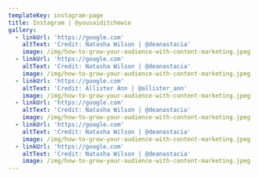 ```yaml
---
templateKey: instagram-page
title: Instagram | @yousaiditchewie
gallery:
  - linkUrl: 'https://google.com'
    altText: 'Credit: Natasha Wilson | @deanastacia'
    image: /img/how-to-grow-your-audience-with-content-marketing.jpeg
  - linkUrl: 'https://google.com'
    altText: 'Credit: Natasha Wilson | @deanastacia'
    image: /img/how-to-grow-your-audience-with-content-marketing.jpeg
  - linkUrl: 'https://google.com'
    altText: 'Credit: Allister Ann | @allister_ann'
    image: /img/how-to-grow-your-audience-with-content-marketing.jpeg
  - linkUrl: 'https://google.com'
    altText: 'Credit: Natasha Wilson | @deanastacia'
    image: /img/how-to-grow-your-audience-with-content-marketing.jpeg
  - linkUrl: 'https://google.com'
    altText: 'Credit: Natasha Wilson | @deanastacia'
    image: /img/how-to-grow-your-audience-with-content-marketing.jpeg
  - linkUrl: 'https://google.com'
    altText: 'Credit: Natasha Wilson | @deanastacia'
    image: /img/how-to-grow-your-audience-with-content-marketing.jpeg
---
```

